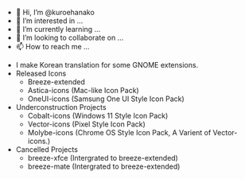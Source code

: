 - 👋 Hi, I’m @kuroehanako
- 👀 I’m interested in ...
- 🌱 I’m currently learning ...
- 💞️ I’m looking to collaborate on ...
- 📫 How to reach me ...

<!---
kuroehanako/kuroehanako is a ✨ special ✨ repository because its `README.md` (this file) appears on your GitHub profile.
You can click the Preview link to take a look at your changes.
--->
 - I make Korean translation for some GNOME extensions.
 - Released Icons
   - Breeze-extended
   - Astica-icons (Mac-like Icon Pack)
   - OneUI-icons (Samsung One UI Style Icon Pack)
 - Underconstruction Projects
   - Cobalt-icons (Windows 11 Style Icon Pack)
   - Vector-icons (Pixel Style Icon Pack)
   - Molybe-icons (Chrome OS Style Icon Pack, A Varient of Vector-icons.)
 - Cancelled Projects
   - breeze-xfce (Intergrated to breeze-extended)
   - breeze-mate (Intergrated to breeze-extended)

